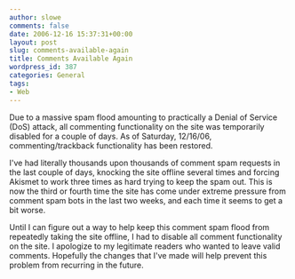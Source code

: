 ```yaml
---
author: slowe
comments: false
date: 2006-12-16 15:37:31+00:00
layout: post
slug: comments-available-again
title: Comments Available Again
wordpress_id: 387
categories: General
tags:
- Web
---
```


Due to a massive spam flood amounting to practically a Denial of Service (DoS) attack, all commenting functionality on the site was temporarily disabled for a couple of days. As of Saturday, 12/16/06, commenting/trackback functionality has been restored.

I've had literally thousands upon thousands of comment spam requests in the last couple of days, knocking the site offline several times and forcing Akismet to work three times as hard trying to keep the spam out. This is now the third or fourth time the site has come under extreme pressure from comment spam bots in the last two weeks, and each time it seems to get a bit worse.

Until I can figure out a way to help keep this comment spam flood from repeatedly taking the site offline, I had to disable all comment functionality on the site. I apologize to my legitimate readers who wanted to leave valid comments. Hopefully the changes that I've made will help prevent this problem from recurring in the future.
